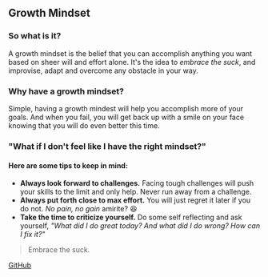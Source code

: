 ## Growth Mindset
### So what is it?
A growth mindset is the belief that you can accomplish anything you want based on sheer will and effort alone. It's the idea to *embrace the suck*, and improvise, adapt and overcome any obstacle in your way. 
 
### Why have a growth mindset?
Simple, having a growth mindest will help you accomplish more of your goals. And when you fail, you will get back up with a smile on your face knowing that you will do even better this time.
 
### "What if I don't feel like I have the right mindset?"
#### **Here are some tips to keep in mind:**
 - **Always look forward to challenges.** Facing tough challenges will push your skills to the limit and only help. Never run away from a challenge.
 - **Always put forth close to max effort.** You will just regret it later if you do not. *No pain, no gain* amirite? 😆 
 - **Take the time to criticize yourself.** Do some self reflecting and ask yourself, *"What did I do great today? And what did I do wrong? How can I fix it?"*
 
 > Embrace the suck.

[GitHub](https://github.com/luismsandoval) 
